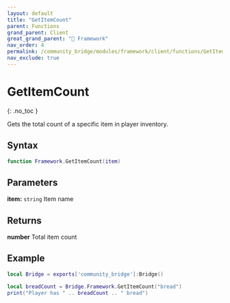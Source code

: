 ```yaml
---
layout: default
title: "GetItemCount"
parent: Functions
grand_parent: Client
great_grand_parent: "🧩 Framework"
nav_order: 4
permalink: /community_bridge/modules/framework/client/functions/GetItemCount/
nav_exclude: true
---
```


# GetItemCount
{: .no_toc }

Gets the total count of a specific item in player inventory.

## Syntax

```lua
function Framework.GetItemCount(item)
```

## Parameters

**item:** `string`
Item name

## Returns

**number**
Total item count

## Example

```lua
local Bridge = exports['community_bridge']:Bridge()

local breadCount = Bridge.Framework.GetItemCount("bread")
print("Player has " .. breadCount .. " bread")
```
